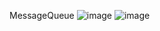 MessageQueue
![image](https://github.com/Ango2209/Kien-Truc-Thiet-Ke-Phan-Mem/assets/87849233/7b053b78-a774-4fea-ac24-93a41c5e4451)
![image](https://github.com/Ango2209/Kien-Truc-Thiet-Ke-Phan-Mem/assets/87849233/27df1d3d-cadd-417f-9cd0-6967dfe9c1f9)


